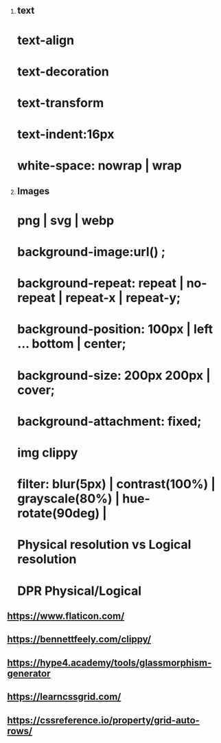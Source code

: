 1.  ## text

    # text-align

    # text-decoration

    # text-transform

    <!-- sarlavha uchun joy -->

    # text-indent:16px

    # white-space: nowrap | wrap

2.  ## Images

    # png | svg | webp

    <!--# background-image -->

    # background-image:url() ;

    # background-repeat: repeat | no-repeat | repeat-x | repeat-y;

    # background-position: 100px | left ... bottom | center;

    # background-size: 200px 200px | cover;

    # background-attachment: fixed;

    <!-- b-attachment viewportda qotadi -->

    # img clippy

    <!-- clippy img kerakli shaklda kesib olish -->

    # filter: blur(5px) | contrast(100%) | grayscale(80%) | hue-rotate(90deg) |

    # Physical resolution vs Logical resolution

    # DPR Physical/Logical

<!--# Qo'shimcha -->

## https://www.flaticon.com/

## https://bennettfeely.com/clippy/

## https://hype4.academy/tools/glassmorphism-generator

## https://learncssgrid.com/

## https://cssreference.io/property/grid-auto-rows/
